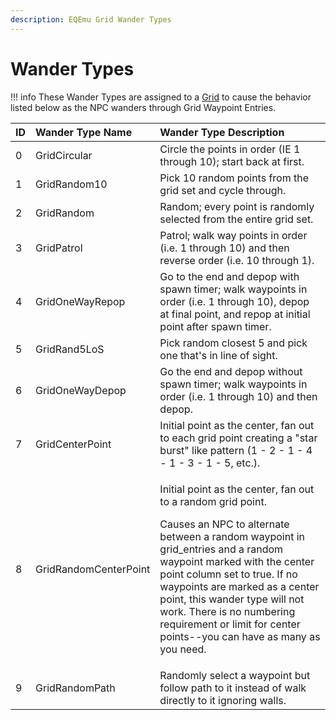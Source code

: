 ```yaml
---
description: EQEmu Grid Wander Types
---
```


# Wander Types

!!! info
      These Wander Types are assigned to a [Grid](https://docs.eqemu.io/schema/grids/grid/) to cause the behavior listed below as the NPC wanders through Grid Waypoint Entries.


<table>
  <thead>
    <tr>
      <th style="text-align:left"><b>ID</b>
      </th>
      <th style="text-align:left">Wander Type Name</th>
      <th style="text-align:left"><b>Wander Type Description</b>
      </th>
    </tr>
  </thead>
  <tbody>
    <tr>
      <td style="text-align:left">0</td>
      <td style="text-align:left">GridCircular</td>
      <td style="text-align:left">Circle the points in order (IE 1 through 10); start back at first.</td>
    </tr>
    <tr>
      <td style="text-align:left">1</td>
      <td style="text-align:left">GridRandom10</td>
      <td style="text-align:left">Pick 10 random points from the grid set and cycle through.</td>
    </tr>
    <tr>
      <td style="text-align:left">2</td>
      <td style="text-align:left">GridRandom</td>
      <td style="text-align:left">Random; every point is randomly selected from the entire grid set.</td>
    </tr>
    <tr>
      <td style="text-align:left">3</td>
      <td style="text-align:left">GridPatrol</td>
      <td style="text-align:left">Patrol; walk way points in order (i.e. 1 through 10) and then reverse
        order (i.e. 10 through 1).</td>
    </tr>
    <tr>
      <td style="text-align:left">4</td>
      <td style="text-align:left">GridOneWayRepop</td>
      <td style="text-align:left">Go to the end and depop with spawn timer; walk waypoints in order (i.e.
        1 through 10), depop at final point, and repop at initial point after spawn
        timer.</td>
    </tr>
    <tr>
      <td style="text-align:left">5</td>
      <td style="text-align:left">GridRand5LoS</td>
      <td style="text-align:left">Pick random closest 5 and pick one that&apos;s in line of sight.</td>
    </tr>
    <tr>
      <td style="text-align:left">6</td>
      <td style="text-align:left">GridOneWayDepop</td>
      <td style="text-align:left">Go the end and depop without spawn timer; walk waypoints in order (i.e.
        1 through 10) and then depop.</td>
    </tr>
    <tr>
      <td style="text-align:left">7</td>
      <td style="text-align:left">GridCenterPoint</td>
      <td style="text-align:left">Initial point as the center, fan out to each grid point creating a &quot;star
        burst&quot; like pattern (1 - 2 - 1 - 4 - 1 - 3 - 1 - 5, etc.).</td>
    </tr>
    <tr>
      <td style="text-align:left">8</td>
      <td style="text-align:left">GridRandomCenterPoint</td>
      <td style="text-align:left">
        <p>Initial point as the center, fan out to a random grid point.</p>
        <p></p>
        <p>Causes an NPC to alternate between a random waypoint in grid_entries and
          a random waypoint marked with the center point column set to true. If no
          waypoints are marked as a center point, this wander type will not work.
          There is no numbering requirement or limit for center points--you can have
          as many as you need.</p>
      </td>
    </tr>
    <tr>
      <td style="text-align:left">9</td>
      <td style="text-align:left">GridRandomPath</td>
      <td style="text-align:left">Randomly select a waypoint but follow path to it instead of walk directly
        to it ignoring walls.</td>
    </tr>
  </tbody>
</table>

